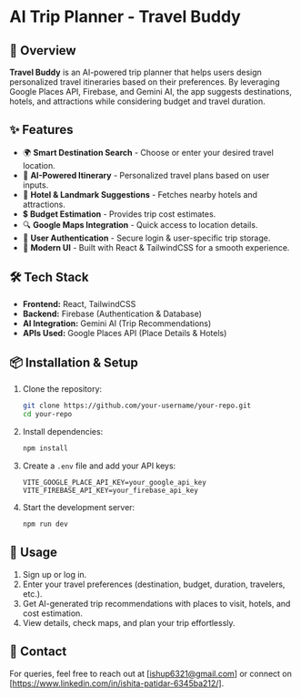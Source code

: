 # AI Trip Planner - Travel Buddy

## 🚀 Overview
**Travel Buddy** is an AI-powered trip planner that helps users design personalized travel itineraries based on their preferences. By leveraging Google Places API, Firebase, and Gemini AI, the app suggests destinations, hotels, and attractions while considering budget and travel duration.

## ✨ Features
- 🌍 **Smart Destination Search** - Choose or enter your desired travel location.
- 🎯 **AI-Powered Itinerary** - Personalized travel plans based on user inputs.
- 🏨 **Hotel & Landmark Suggestions** - Fetches nearby hotels and attractions.
- 💲 **Budget Estimation** - Provides trip cost estimates.
- 🔍 **Google Maps Integration** - Quick access to location details.
- 🔐 **User Authentication** - Secure login & user-specific trip storage.
- 🎨 **Modern UI** - Built with React & TailwindCSS for a smooth experience.

## 🛠️ Tech Stack
- **Frontend:** React, TailwindCSS
- **Backend:** Firebase (Authentication & Database)
- **AI Integration:** Gemini AI (Trip Recommendations)
- **APIs Used:** Google Places API (Place Details & Hotels)

## 📦 Installation & Setup
1. Clone the repository:
   ```bash
   git clone https://github.com/your-username/your-repo.git
   cd your-repo
   ```
2. Install dependencies:
   ```bash
   npm install
   ```
3. Create a `.env` file and add your API keys:
   ```env
   VITE_GOOGLE_PLACE_API_KEY=your_google_api_key
   VITE_FIREBASE_API_KEY=your_firebase_api_key
   ```
4. Start the development server:
   ```bash
   npm run dev
   ```

## 🎯 Usage
1. Sign up or log in.
2. Enter your travel preferences (destination, budget, duration, travelers, etc.).
3. Get AI-generated trip recommendations with places to visit, hotels, and cost estimation.
4. View details, check maps, and plan your trip effortlessly.


## 📧 Contact
For queries, feel free to reach out at [ishup6321@gmail.com] or connect on [https://www.linkedin.com/in/ishita-patidar-6345ba212/].

